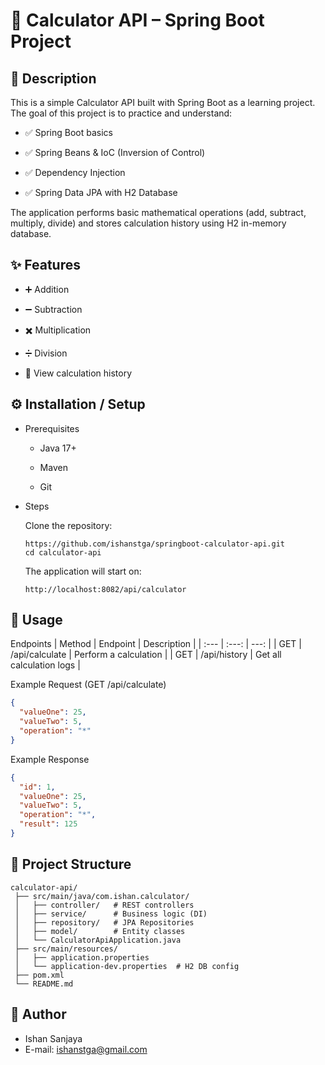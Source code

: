 # 🧮 Calculator API – Spring Boot Project
## 📖 Description
This is a simple Calculator API built with Spring Boot as a learning project. The goal of this project is to practice and understand:

* ✅ Spring Boot basics

* ✅ Spring Beans & IoC (Inversion of Control)

* ✅ Dependency Injection

* ✅ Spring Data JPA with H2 Database

The application performs basic mathematical operations (add, subtract, multiply, divide) and stores calculation history using H2 in-memory database.

## ✨ Features

- ➕ Addition

- ➖ Subtraction

- ✖️ Multiplication

- ➗ Division

- 📜 View calculation history
  

## ⚙️ Installation / Setup
* Prerequisites

  * Java 17+

  * Maven

  * Git

* Steps

  Clone the repository:
  ```
  https://github.com/ishanstga/springboot-calculator-api.git
  cd calculator-api
  ```
  The application will start on:
  ```
  http://localhost:8082/api/calculator
  ```

## 🚀 Usage
Endpoints
| Method | Endpoint | Description |
| :---         |     :---:      |          ---: |
| GET | /api/calculate |	Perform a calculation |
| GET	| /api/history | Get all calculation logs |

Example Request (GET /api/calculate)
```json
{
  "valueOne": 25,
  "valueTwo": 5,
  "operation": "*"
}
```
Example Response
```json
{
  "id": 1,
  "valueOne": 25,
  "valueTwo": 5,
  "operation": "*",
  "result": 125
}
```

## 📂 Project Structure
    calculator-api/
     ├── src/main/java/com.ishan.calculator/
     │   ├── controller/   # REST controllers
     │   ├── service/      # Business logic (DI)
     │   ├── repository/   # JPA Repositories
     │   ├── model/        # Entity classes
     │   └── CalculatorApiApplication.java
     ├── src/main/resources/
     │   ├── application.properties
     │   └── application-dev.properties  # H2 DB config
     ├── pom.xml
     └── README.md

## 👤 Author
  * Ishan Sanjaya
  * E-mail: ishanstga@gmail.com
